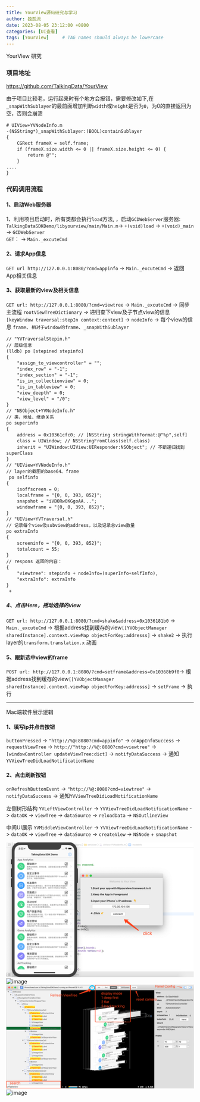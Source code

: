 ```yaml
---
title: YourView源码研究与学习
author: 独孤流
date: 2023-08-05 23:12:00 +0800
categories: [UI查看]
tags: [YourView]     # TAG names should always be lowercase
---
```

YourView 研究
### 项目地址
https://github.com/TalkingData/YourView

由于项目比较老，运行起来时有个地方会报错，需要修改如下,在`_snapWithSublayer`的最前面增加判断`widt`h或`height`是否为`0`，为0的直接返回为空，否则会崩溃
```
# UIView+YVNodeInfo.m
-(NSString*)_snapWithSublayer:(BOOL)containSublayer
{
    CGRect frameX = self.frame;
    if (frameX.size.width <= 0 || frameX.size.height <= 0) {
        return @"";
    }
....
}
```

### 代码调用流程
#### 1、启动Web服务器
1、利用项目启动时，所有类都会执行`load`方法, ，启动`GCDWebServer`服务器:
`TalkingDataSDKDemo/libyourview/main/Main.m`-> `+(void)load` -> `+(void)_main` -> `GCDWebServer`\
`GET`： -> `Main._excuteCmd`

#### 2、请求App信息
`GET url http://127.0.0.1:8080/?cmd=appinfo` -> `Main._excuteCmd` -> 返回App相关信息

#### 3、获取最新的view及相关信息
`GET url: http://127.0.0.1:8080/?cmd=viewtree` -> `Main._excuteCmd` -> 同步主流程 `rootViewTreeDictionary` -> 递归查下view及子节点view的信息 `[keyWindow traversal:stepIn context:context]`  -> `nodeInfo` -> 每个view的信息 `frame`、`相对于window的frame`、`_snapWithSublayer`
```
// "YVTraversalStepin.h"
// 层级信息
(lldb) po [stepined stepinfo]
{
    "assign_to_viewcontroller" = "";
    "index_row" = "-1";
    "index_section" = "-1";
    "is_in_collectionview" = 0;
    "is_in_tableview" = 0;
    "view_deepth" = 0;
    "view_level" = "/0";
}
// "NSObject+YVNodeInfo.h"
// 类，地址、继承关系
po superinfo
{
    address = 0x10361cfc0; // [NSString stringWithFormat:@"%p",self]
    class = UIWindow; // NSStringFromClass(self.class)
    inherit = "UIWindow:UIView:UIResponder:NSObject"; // 不断递归找到superClass
}
// "UIView+YVNodeInfo.h"
// layer的截图的base64、frame
 po selfinfo
{
    isoffscreen = 0;
    localframe = "{0, 0, 393, 852}";
    snapshot = "iVBORw0KGgoAA...";
    windowframe = "{0, 0, 393, 852}";
}
// "UIView+YVTraversal.h"
// 记录每个view及subview的address，以及记录总view数量
po extraInfo
{
    screeninfo = "{0, 0, 393, 852}";
    totalcount = 55;
}
// respons 返回的内容：
{
    "viewtree": stepinfo + nodeInfo=(superInfo+selfInfo),
    "extraInfo": extraInfo
}
 + 
```

##### 4、点击Here，摇动选择的view
`GET url: http://127.0.0.1:8080/?cmd=shake&address=0x1036181b0` -> `Main._excuteCmd` -> 根据address找到缓存的view`[[YVObjectManager sharedInstance].context.viewMap objectForKey:addresss]` -> `shake2` -> 执行layer的`transform.translation.x` 动画


#### 5、跟新选中view的frame
`POST url: http://127.0.0.1:8080/?cmd=setframe&address=0x10368b9f0`-> 根据address找到缓存的view`[[YVObjectManager sharedInstance].context.viewMap objectForKey:addresss]` -> `setFrame` -> 执行

----
Mac端软件展示逻辑


#### 1、填写ip并点击按钮
`buttonPressed` -> `"http://%@:8080?cmd=appinfo"` -> `onAppInfoSuccess` -> `requestViewTree` -> `http://"http://%@:8080?cmd=viewtree"` -> `[windowController updateViewTree:dict]` -> 
`notifyDataSuccess` -> 通知`YVViewTreeDidLoadNotificationName`


#### 2、点击刷新按钮
`onRefreshButtonEvent` -> `"http://%@:8080?cmd=viewtree"` -> `notifyDataSuccess` -> 通知`YVViewTreeDidLoadNotificationName`

左侧树形结构
`YVLeftViewController` -> `YVViewTreeDidLoadNotificationName` -> `dataOK` -> `viewTree` -> `dataSource` -> `reloadData` -> `NSOutlineView`

中间UI展示
`YVMiddleViewController` -> `YVViewTreeDidLoadNotificationName` -> `dataOK` -> `viewTree` -> `dataSource` -> `createView` -> `NSNode` + `snapshot`


![image](/assets/img/lookui/connect.png)
![image](/assets/img/lookui/shake.png)
![image](/assets/img/lookui/usage.png)
![image](/assets/img/lookui/camera.gif)